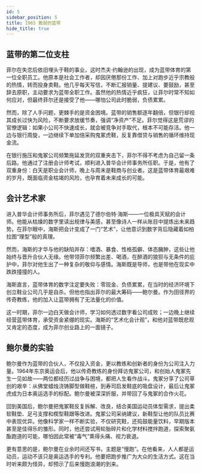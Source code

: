 ```yaml
---
id: 5
sidebar_position: 5
title: 1965 脆弱的蓝带
hide_title: true
---
```


## 蓝带的第二位支柱

菲尔在失恋后依旧埋头于鞋的事业，这时杰夫·约翰逊的出现，成为蓝带体育的第一位全职员工。他原本是社会工作者，却因厌倦那份工作、加上对跑步近乎宗教般的热情，转而投身卖鞋。他几乎每天写信，不断汇报销量、提建议、要鼓励，甚至辞去原职，主动要求为蓝带全职工作。虽然他的热情近乎疯狂，让菲尔时常不知如何应对，但最终菲尔还是接受了他——哪怕公司此时脆弱，负债累累。

然而，除了人手问题，更棘手的是资金困境。蓝带的销售额逐年翻倍，但银行却视其成长过快为风险，不断要求放缓节奏，强调“净资产”不足。菲尔觉得这是荒谬的官僚逻辑：如果小公司不快速成长，就会被竞争对手取代，根本不可能存活。他一边与银行周旋，一边继续下单加倍采购鬼冢虎鞋，反复靠借贷与销售的循环维持现金流。

在银行施压和鬼冢公司频繁拖延发货的双重夹击下，菲尔不得不考虑为自己留一条后路。他通过了注册会计师考试，顺利进入普华会计师事务所任职。于是，他有了双重身份：白天是职业会计师，晚上与周末是鞋商与创业者。这是蓝带体育最艰难的岁月，既面临资金枯竭的风险，也孕育着未来成长的可能。

## 会计艺术家

进入普华会计师事务所后，菲尔遇见了德尔伯特·海斯——一位极具天赋的会计师。他能从枯燥的数字里读出规律与美感，甚至像诗人一样从账目中提炼出未来趋势。在菲尔眼中，海斯把会计变成了一门“艺术”，让他意识到数字背后隐藏着如柏拉图“理型”般的真理。

然而，海斯的才华与他的缺陷并存：嗜酒、暴食、性格孤僻、体态臃肿，这些让他始终与晋升合伙人无缘。他带领菲尔频繁出差、喝酒，在醉酒的狼狈与无条件的庇护中，菲尔对他生出了一种复杂的敬仰与感情。海斯既是导师，也是带他在现实中跌跌撞撞的人。

海斯直言，蓝带体育的数字注定要失败：零现金、负债累累，在当时的经济环境下创立鞋业公司几乎是自杀。但他也指出菲尔的最大筹码——鲍尔曼。作为田径界的传奇教练，他的加入让蓝带拥有了无法量化的价值。

这一时期，菲尔一边白天做会计师，学习如何透过数字看公司成败；一边晚上继续经营蓝带体育，承受资金紧绷的现实。海斯的“艺术化会计观”，和他对蓝带既悲观又肯定的态度，成为菲尔创业路上的一面镜子。

## 鲍尔曼的实验

鲍尔曼作为蓝带的合伙人，不仅投入资金，更以教练和创新者的身份为公司注入力量。1964年东京奥运会后，他以传奇教练的身份拜访鬼冢公司，和创始人鬼冢先生一见如故——两位都经历过战争与困境，都把人生看作战斗。鬼冢分享了公司草创的艰辛：从佛堂蜡烛浇铸脚型做鞋楦，到寿司启发鞋底的吸盘设计，最后让鬼冢虎成为日本奥运选手的标配。鲍尔曼被深深折服，并带回了与鬼冢的合作火花。

回到美国后，鲍尔曼把鬼冢鞋反复拆解、改良，结合美国运动员体型需求，提出柔软鞋垫、足弓支撑和楔型鞋跟等改进。鬼冢公司采纳建议，新鞋型让他的队员比赛中表现优异。他像科学家一样不断实验，不仅研究鞋，还捣鼓能量饮料，早期版本甚至是佳得乐的雏形。同时，他还尝试用轮胎碎片和化学材料搅拌跑道，探索聚氨酯跑道的可能，哪怕因此常被“毒气”熏得头痛、视力衰退。

更有意思的是，鲍尔曼在业余时间还写书，主题是“慢跑”。在他看来，人人都是运动员，运动不该只是奥运选手的专利。他要把跑步推广为大众的生活方式。这在当时听来颇为怪异，却预示了后来慢跑浪潮的到来。